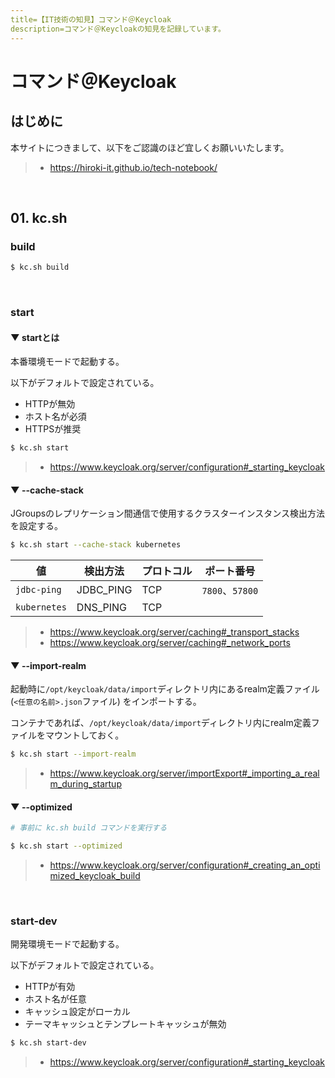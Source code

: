 ```yaml
---
title=【IT技術の知見】コマンド＠Keycloak
description=コマンド＠Keycloakの知見を記録しています。
---
```


# コマンド＠Keycloak

## はじめに

本サイトにつきまして、以下をご認識のほど宜しくお願いいたします。

> - https://hiroki-it.github.io/tech-notebook/

<br>

## 01. kc.sh

### build

```bash
$ kc.sh build
```

<br>

### start

#### ▼ startとは

本番環境モードで起動する。

以下がデフォルトで設定されている。

- HTTPが無効
- ホスト名が必須
- HTTPSが推奨

```bash
$ kc.sh start
```

> - https://www.keycloak.org/server/configuration#_starting_keycloak

#### ▼ --cache-stack

JGroupsのレプリケーション間通信で使用するクラスターインスタンス検出方法を設定する。

```bash
$ kc.sh start --cache-stack kubernetes
```

| 値           | 検出方法  | プロトコル | ポート番号      |
| ------------ | --------- | ---------- | --------------- |
| `jdbc-ping`  | JDBC_PING | TCP        | `7800`、`57800` |
| `kubernetes` | DNS_PING  | TCP        |

> - https://www.keycloak.org/server/caching#_transport_stacks
> - https://www.keycloak.org/server/caching#_network_ports

#### ▼ --import-realm

起動時に`/opt/keycloak/data/import`ディレクトリ内にあるrealm定義ファイル (`<任意の名前>.json`ファイル) をインポートする。

コンテナであれば、`/opt/keycloak/data/import`ディレクトリ内にrealm定義ファイルをマウントしておく。

```bash
$ kc.sh start --import-realm
```

> - https://www.keycloak.org/server/importExport#_importing_a_realm_during_startup

#### ▼ --optimized

```bash
# 事前に kc.sh build コマンドを実行する

$ kc.sh start --optimized
```

> - https://www.keycloak.org/server/configuration#_creating_an_optimized_keycloak_build

<br>

### start-dev

開発環境モードで起動する。

以下がデフォルトで設定されている。

- HTTPが有効
- ホスト名が任意
- キャッシュ設定がローカル
- テーマキャッシュとテンプレートキャッシュが無効

```bash
$ kc.sh start-dev
```

> - https://www.keycloak.org/server/configuration#_starting_keycloak

<br>
